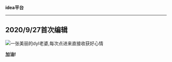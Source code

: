**idea平台**
***
## 2020/9/27首次编辑
![一张美丽的dyl老婆,每次点进来直接收获好心情](https://timgsa.baidu.com/timg?image&quality=80&size=b9999_10000&sec=1601149258378&di=0cc2dae03a7e0ad4bc4da0fa7bd862f7&imgtype=0&src=http%3A%2F%2Fb-ssl.duitang.com%2Fuploads%2Fitem%2F201803%2F12%2F20180312143332_awrnb.jpg)
 
 **加油!**
